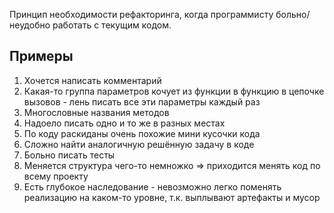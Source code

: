 Принцип необходимости рефакторинга, когда программисту больно/неудобно работать с текущим кодом. 

## Примеры

1) Хочется написать комментарий
2) Какая-то группа параметров кочует из функции в функцию в цепочке вызовов - лень писать все эти параметры каждый раз
3) Многословные названия методов
4) Надоело писать одно и то же в разных местах
5) По коду раскиданы очень похожие мини кусочки кода
6) Сложно найти аналогичную решённую задачу в коде
7) Больно писать тесты
8) Меняется структура чего-то немножко => приходится менять код по всему проекту
9) Есть глубокое наследование - невозможно легко поменять реализацию на каком-то уровне, т.к. выплывают артефакты и мусор
